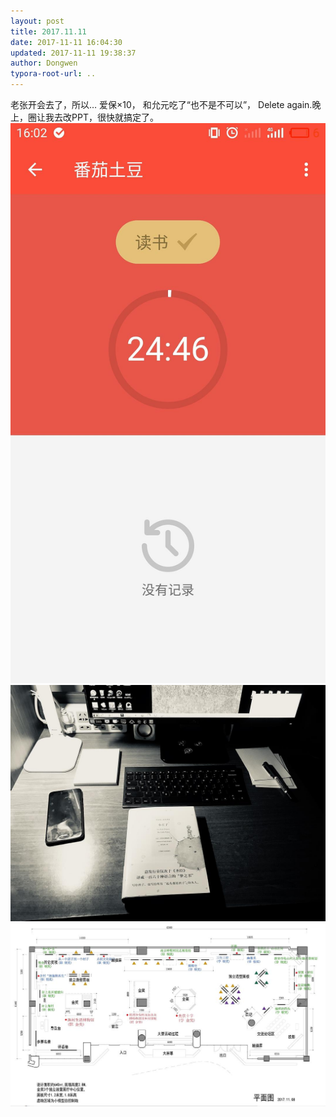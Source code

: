 ```yaml
---
layout: post
title: 2017.11.11
date: 2017-11-11 16:04:30
updated: 2017-11-11 19:38:37
author: Dongwen
typora-root-url: ..
---
```




老张开会去了，所以…
爱保×10，
和允元吃了“也不是不可以”，
Delete again.晚上，圈让我去改PPT，很快就搞定了。   ![](/img/in-post/p46562784.jpg)
![](/img/in-post/p46562782.jpg)
![](/img/in-post/p46566276.jpg)

